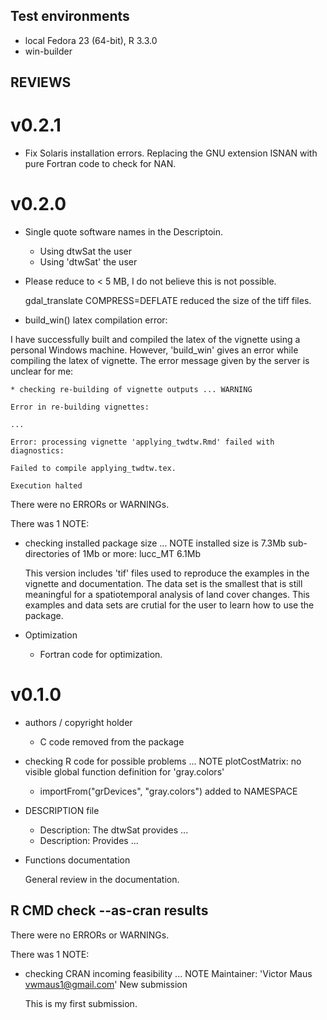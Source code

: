## Test environments
* local Fedora 23 (64-bit), R 3.3.0
* win-builder 

## REVIEWS

# v0.2.1

* Fix Solaris installation errors. 
    Replacing the GNU extension ISNAN with pure Fortran code to check for NAN. 

# v0.2.0

* Single quote software names in the Descriptoin.
  
    - Using dtwSat the user 
    + Using 'dtwSat' the user 

* Please reduce to < 5 MB, I do not believe this is not possible. 
  
    gdal_translate COMPRESS=DEFLATE reduced the size of the tiff files. 
  
* build_win() latex compilation error: 

I have successfully built and compiled the latex of the vignette using a personal Windows machine. However, 'build_win' gives an error while compiling the latex of vignette. The error message given by the server is unclear for me:

    * checking re-building of vignette outputs ... WARNING

    Error in re-building vignettes:

    ...

    Error: processing vignette 'applying_twdtw.Rmd' failed with diagnostics:

    Failed to compile applying_twdtw.tex.

    Execution halted





There were no ERRORs or WARNINGs. 

There was 1 NOTE:

* checking installed package size ... NOTE
  installed size is  7.3Mb
  sub-directories of 1Mb or more:
    lucc_MT   6.1Mb

  This version includes 'tif' files used to reproduce the examples in the vignette and documentation. The data set is the smallest that is still meaningful for a spatiotemporal analysis of land cover changes. This examples and data sets are crutial for the user to learn how to use the package. 

* Optimization 
 
  + Fortran code for optimization. 

# v0.1.0

* authors / copyright holder

  - C code removed from the package 
 
* checking R code for possible problems ... NOTE
plotCostMatrix: no visible global function definition for 'gray.colors'

  + importFrom("grDevices", "gray.colors") added to NAMESPACE

* DESCRIPTION file

  - Description: The dtwSat provides ...
  + Description: Provides ...

* Functions documentation 

  General review in the documentation.


## R CMD check --as-cran results
There were no ERRORs or WARNINGs. 

There was 1 NOTE:

* checking CRAN incoming feasibility ... NOTE
  Maintainer: 'Victor Maus <vwmaus1@gmail.com>'
  New submission

  This is my first submission.
